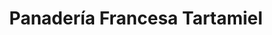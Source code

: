 ---
title: "Panadería Francesa Tartamiel"
url: /oaxaca-de-juarez/panaderia-francesa-tartamiel/
shop: panadería
---